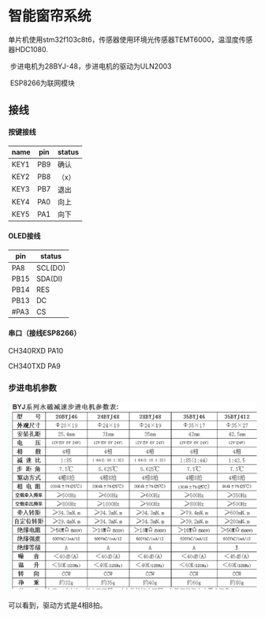# 智能窗帘系统

​       单片机使用stm32f103c8t6，传感器使用环境光传感器TEMT6000，温湿度传感器HDC1080.

​	步进电机为28BYJ-48，步进电机的驱动为ULN2003

​	ESP8266为联网模块

## 接线

#### 按键接线

| name | pin  | status |
| ---- | ---- | ------ |
| KEY1 | PB9  | 确认   |
| KEY2 | PB8  | （x）  |
| KEY3 | PB7  | 退出   |
| KEY4 | PA0  | 向上   |
| KEY5 | PA1  | 向下   |

#### OLED接线
| pin  | status  |
| ---- | ------- |
| PA8  | SCL(DO) |
| PB15 | SDA(DI) |
| PB14 | RES     |
| PB13 | DC      |
| #PA3 | CS      |

#### 串口（接线ESP8266）

CH340RXD	PA10

CH340TXD	PA9

### 步进电机参数

![ZLM}XG8YRF0_8@328KGG7NS](images\ZLM}XG8YRF0_8@328KGG7NS.png)

可以看到，驱动方式是4相8拍。

